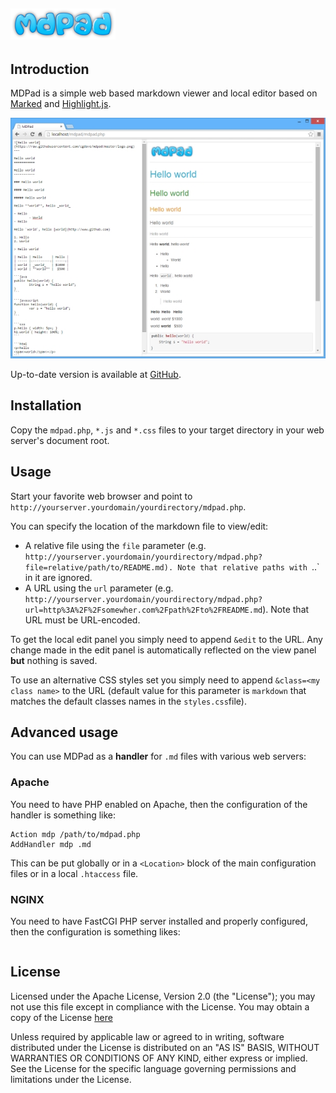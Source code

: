 ![MDPad](https://raw.githubusercontent.com/cgdave/mdpad/master/mdpad.png)
---

Introduction
------------

MDPad is a simple web based markdown viewer and local editor based on [Marked](https://github.com/chjj/marked) and [Highlight.js](https://github.com/isagalaev/highlight.js).

![MDPad](https://raw.githubusercontent.com/cgdave/mdpad/master/snapshot.jpg)

Up-to-date version is available at [GitHub](https://github.com/cgdave/mdpad).

Installation
------------

Copy the `mdpad.php`, `*.js` and `*.css` files to your target directory in your web server's document root.

Usage
-----

Start your favorite web browser and point to `http://yourserver.yourdomain/yourdirectory/mdpad.php`.

You can specify the location of the markdown file to view/edit:

- A relative file using the `file` parameter (e.g. `http://yourserver.yourdomain/yourdirectory/mdpad.php?file=relative/path/to/README.md). Note that relative paths with `..` in it are ignored.
- A URL using the `url` parameter (e.g. `http://yourserver.yourdomain/yourdirectory/mdpad.php?url=http%3A%2F%2Fsomewher.com%2Fpath%2Fto%2FREADME.md`). Note that URL must be URL-encoded.

To get the local edit panel you simply need to append `&edit` to the URL. Any change made in the edit panel is automatically reflected on the view panel **but** nothing is saved.

To use an alternative CSS styles set you simply need to append `&class=<my class name>` to the URL (default value for this parameter is `markdown` that matches the default classes names in the `styles.css`file).

Advanced usage
--------------

You can use MDPad as a **handler** for `.md` files with various web servers:

### Apache

You need to have PHP enabled on Apache, then the configuration of the handler is something like:

```plain
Action mdp /path/to/mdpad.php
AddHandler mdp .md
```

This can be put globally or in a `<Location>` block of the main configuration files or in a local `.htaccess` file.

### NGINX

You need to have FastCGI PHP server installed and properly configured, then the configuration is something likes:

```
```

License
-------

Licensed under the Apache License, Version 2.0 (the "License");
you may not use this file except in compliance with the License.
You may obtain a copy of the License [here](http://www.apache.org/licenses/LICENSE-2.0)

Unless required by applicable law or agreed to in writing, software
distributed under the License is distributed on an "AS IS" BASIS,
WITHOUT WARRANTIES OR CONDITIONS OF ANY KIND, either express or implied.
See the License for the specific language governing permissions and
limitations under the License.
